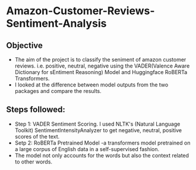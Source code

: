 # Amazon-Customer-Reviews-Sentiment-Analysis
## Objective
- The aim of the project is to classify the seniment of amazon customer reviews. i.e. positive, neutral, negative using the VADER(Valence Aware Dictionary for sEntiment Reasoning) Model and Huggingface RoBERTa Transformers.
- I looked at the difference between model outputs from the two packages and compare the results.
## Steps followed:
- Step 1: VADER Sentiment Scoring. I used NLTK's (Natural Language Toolkit) SentimentIntensityAnalyzer to get negative, neutral, positive scores of the text.
- Setp 2: RoBERTa Pretrained Model -a transformers model pretrained on a large corpus of English data in a self-supervised fashion.
- The model not only accounts for the words but also the context related to other words.

